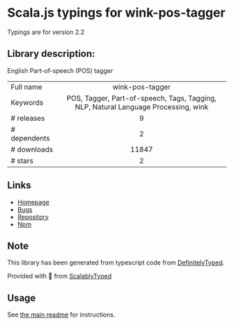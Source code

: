 
# Scala.js typings for wink-pos-tagger

Typings are for version 2.2

## Library description:
English Part-of-speech (POS) tagger

|                    |                 |
| ------------------ | :-------------: |
| Full name          | wink-pos-tagger |
| Keywords           | POS, Tagger, Part-of-speech, Tags, Tagging, NLP, Natural Language Processing, wink |
| # releases         | 9 |
| # dependents       | 2 |
| # downloads        | 11847 |
| # stars            | 2 |

## Links
- [Homepage](http://winkjs.org/)
- [Bugs](https://github.com/winkjs/wink-pos-tagger/issues)
- [Repository](https://github.com/winkjs/wink-pos-tagger)
- [Npm](https://www.npmjs.com/package/wink-pos-tagger)
    


## Note
This library has been generated from typescript code from [DefinitelyTyped](https://definitelytyped.org).

Provided with :purple_heart: from [ScalablyTyped](https://github.com/oyvindberg/ScalablyTyped)

## Usage
See [the main readme](../../readme.md) for instructions.


